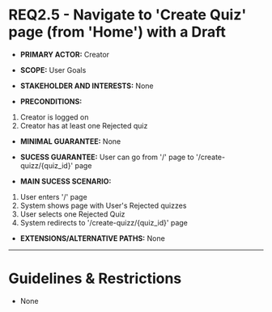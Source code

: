 # REQ2.5 - Navigate to 'Create Quiz' page (from 'Home') with a Draft

- **PRIMARY ACTOR:** Creator

- **SCOPE:** User Goals

- **STAKEHOLDER AND INTERESTS:** None

- **PRECONDITIONS:**
1. Creator is logged on
2. Creator has at least one Rejected quiz

- **MINIMAL GUARANTEE:** None

- **SUCESS GUARANTEE:** User can go from '/' page to '/create-quizz/{quiz_id}' page

- **MAIN SUCESS SCENARIO:**
1. User enters '/' page
2. System shows page with User's Rejected quizzes
3. User selects one Rejected Quiz
4. System redirects to '/create-quizz/{quiz_id}' page

- **EXTENSIONS/ALTERNATIVE PATHS:** None

---

# Guidelines & Restrictions

- None

